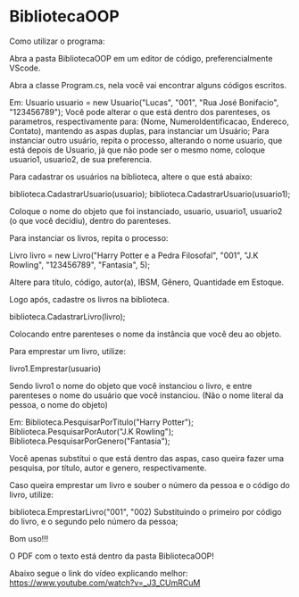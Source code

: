 # BibliotecaOOP


Como utilizar o programa:

Abra a pasta BibliotecaOOP em um editor de código, preferencialmente VScode.

Abra a classe Program.cs, nela você vai encontrar alguns códigos escritos.

Em:
Usuario usuario = new Usuario("Lucas", "001", "Rua José Bonifacio", "123456789");
Você pode alterar o que está dentro dos parenteses, os parametros, respectivamente para: (Nome, NumeroIdentificacao, Endereco, Contato), mantendo as aspas duplas, para instanciar um Usuário;
Para instanciar outro usuário, repita o processo, alterando o nome usuario, que está depois de Usuario, já que não pode ser o mesmo nome, coloque usuario1, usuario2, de sua preferencia.

Para cadastrar os usuários na biblioteca, altere o que está abaixo:

biblioteca.CadastrarUsuario(usuario);
biblioteca.CadastrarUsuario(usuario1);

Coloque o nome do objeto que foi instanciado, usuario, usuario1, usuario2 (o que você decidiu), dentro do parenteses.

Para instanciar os livros, repita o processo:

Livro livro = new Livro("Harry Potter e a Pedra Filosofal", "001", "J.K Rowling", "123456789", "Fantasia", 5);

Altere para título, código, autor(a), IBSM, Gênero, Quantidade em Estoque.

Logo após, cadastre os livros na biblioteca.

biblioteca.CadastrarLivro(livro);

Colocando entre parenteses o nome da instância que você deu ao objeto.


Para emprestar um livro, utilize:

livro1.Emprestar(usuario)

Sendo livro1 o nome do objeto que você instanciou o livro, e entre parenteses o nome do usuário que você instanciou. (Não o nome literal da pessoa, o nome do objeto)

Em:
Biblioteca.PesquisarPorTitulo("Harry Potter");
Biblioteca.PesquisarPorAutor("J.K Rowling");
Biblioteca.PesquisarPorGenero("Fantasia");

Você apenas substitui o que está dentro das aspas, caso queira fazer uma pesquisa, por título, autor e genero, respectivamente.

Caso queira emprestar um livro e souber o número da pessoa e o código do livro, utilize:

biblioteca.EmprestarLivro("001", "002)
Substituindo o primeiro por código do livro, e o segundo pelo número da pessoa;

Bom uso!!!


O PDF com o texto está dentro da pasta BibliotecaOOP!

Abaixo segue o link do vídeo explicando melhor:
https://www.youtube.com/watch?v=_J3_CUmRCuM










